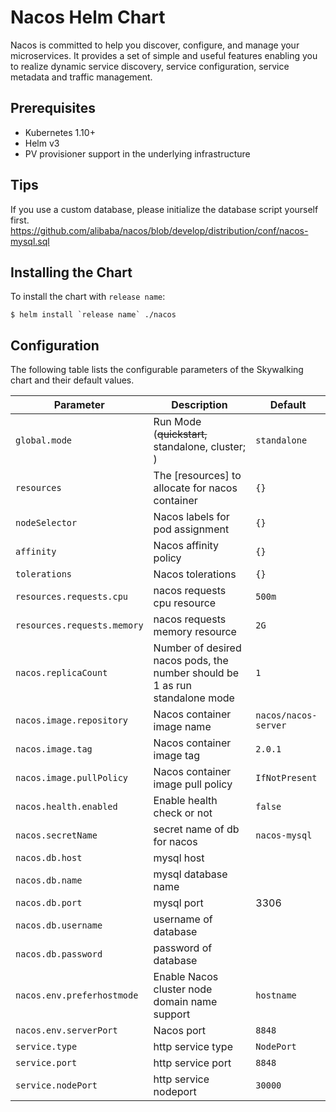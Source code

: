# Nacos Helm Chart

Nacos is committed to help you discover, configure, and manage your microservices. It provides a set of simple and useful features enabling you to realize dynamic service discovery, service configuration, service metadata and traffic management.


## Prerequisites

 - Kubernetes 1.10+ 
 - Helm v3 
 - PV provisioner support in the underlying infrastructure

## Tips
If you use a custom database, please initialize the database script yourself first.
<https://github.com/alibaba/nacos/blob/develop/distribution/conf/nacos-mysql.sql>

 
## Installing the Chart

To install the chart with `release name`:

```shell
$ helm install `release name` ./nacos
```

## Configuration

The following table lists the configurable parameters of the Skywalking chart and their default values.

| Parameter           | Description                                                        | Default                             |
|---------------------|--------------------------------------------------------------------|-------------------------------------|
| `global.mode`       | Run Mode (~~quickstart,~~ standalone, cluster; )   | `standalone`            |
| `resources`         | The [resources] to allocate for nacos container                    | `{}`                                |
| `nodeSelector`      | Nacos labels for pod assignment                   | `{}`                                |
| `affinity`          | Nacos affinity policy                                              | `{}`                                |
| `tolerations`       | Nacos tolerations                                                  | `{}`                                |
| `resources.requests.cpu`|nacos requests cpu resource|`500m`|
| `resources.requests.memory`|nacos requests memory resource|`2G`|
| `nacos.replicaCount` | Number of desired nacos pods, the number should be 1 as run standalone mode| `1`           |
| `nacos.image.repository` | Nacos container image name                                      | `nacos/nacos-server`                   |
| `nacos.image.tag`   | Nacos container image tag                                       | `2.0.1`                                |
| `nacos.image.pullPolicy` | Nacos container image pull policy                                | `IfNotPresent`                        |
| `nacos.health.enabled` | Enable health check or not                                         | `false`                              |
| `nacos.secretName`  | secret name of db for nacos                                         | `nacos-mysql`                              |
| `nacos.db.host`     | mysql  host                                                       |                                |
| `nacos.db.name`     | mysql  database name                                                      |                                |
| `nacos.db.port`     | mysql port                                                       | 3306                               |
| `nacos.db.username` | username of  database                                                       |                               |
| `nacos.db.password` | password of  database                                                       |                               |
| `nacos.env.preferhostmode` | Enable Nacos cluster node domain name support                      | `hostname`                         |
| `nacos.env.serverPort` | Nacos port                                                         | `8848`                               |
| `service.type`									| http service type													| `NodePort`			|
| `service.port`									| http service port													| `8848`				|
| `service.nodePort`								| http service nodeport												| `30000`				|
